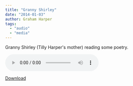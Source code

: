 ```yaml
---
title: "Granny Shirley"
date: "2014-01-03"
author: Graham Harper
tags:
  - "audio"
  - "media"
---
```


Granny Shirley (Tilly Harper's mother) reading some poetry.

<audio controls src="https://f001.backblazeb2.com/file/harperfamily-media/granny-shirley.mp3"></audio>

[Download](https://f001.backblazeb2.com/file/harperfamily-media/granny-shirley.mp3)
